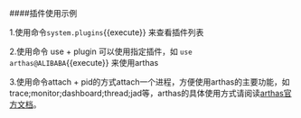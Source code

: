 ####插件使用示例

1.使用命令`system.plugins`{{execute}} 来查看插件列表

2.使用命令 use + plugin 可以使用指定插件，如 `use arthas@ALIBABA`{{execute}} 来使用arthas

3.使用命令attach + pid的方式attach一个进程，方便使用arthas的主要功能，如trace;monitor;dashboard;thread;jad等，arthas的具体使用方式请阅读[arthas官方文档](https://arthas.aliyun.com/zh-cn/)。